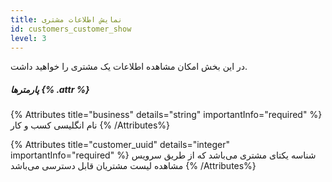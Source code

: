 ```yaml
---
title: نمایش اطلاعات مشتری  
id: customers_customer_show
level: 3
---
```


در این بخش امکان مشاهده اطلاعات یک مشتری را خواهید داشت.

##### پارمترها {% .attr %}

{% Attributes title="business" details="string" importantInfo="required" %}
نام انگلیسی کسب و کار
{% /Attributes%}

{% Attributes title="customer_uuid" details="integer" importantInfo="required" %}
شناسه یکتای مشتری می‌باشد که از طریق سرویس مشاهده لیست مشتریان قابل دسترسی می‌باشد
{% /Attributes%}

